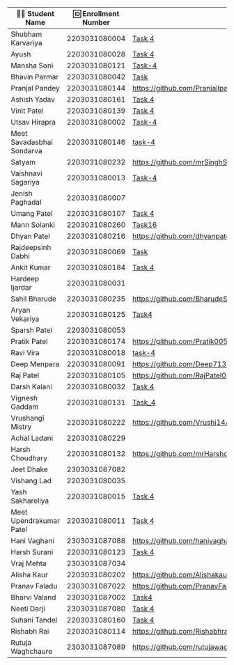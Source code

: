 | 👩‍🎓 Student Name | 🆔 Enrollment Number | Task 4 URL | GitHub Repo |
|-----------------|-------------------|------------|-------------|
| Shubham Karvariya | 2203031080004 | [Task 4](https://github.com/5hubhm/OpenTalkJS/blob/stage-4/index.js) | [Github](https://github.com/5hubhm/OpenTalkJS) |
| Ayush | 2203031080028 |[Task 4](https://github.com/ayushvadodariya/OpenTalkJS/blob/main/app.js) |[GitHub](https://github.com/ayushvadodariya/OpenTalkJS) |
| Mansha Soni | 2203031080121 |[Task-4](https://github.com/mansha-6/OpenTalkJS/blob/main/index2.js)|[Github](https://github.com/mansha-6/OpenTalkJS) |
| Bhavin Parmar | 2203031080042 | [Task](https://github.com/bhavinSOL/OpenTalkJS/blob/stage-4/index.js) | [GitHub](https://github.com/bhavinSOL/OpenTalkJS/) |
| Pranjal Pandey | 2203031080144 | https://github.com/Pranjallpandey1504/OpenTalkJS/blob/main/task4/index.js | https://github.com/Pranjallpandey1504/OpenTalkJS |
| Ashish Yadav | 2203031080161 | [Task 4](https://github.com/AshishIT611/OpenTalkJS/blob/main/index.js) | [GitHub](https://github.com/AshishIT611/OpenTalkJS) |
| Vinit Patel | 2203031080139 | [Task 4](https://github.com/Vinitpatel28/OpenTalkJS/blob/main/app.js) | [GitHub](https://github.com/Vinitpatel28/OpenTalkJS) |
| Utsav Hirapra | 2203031080002 | [Task-4](https://github.com/utsav1213/OpenTalkJS/blob/Stage-4/script.js) | [GitHub](https://github.com/utsav1213/OpenTalkJS/tree/main) |
| Meet Savadasbhai Sondarva | 2203031080146 |[task-4](https://github.com/meetsondarva/OpenTalkJS/blob/main/task.js)|[Github] (https://github.com/meetsondarva/OpenTalkJS)|
| Satyam | 2203031080232 | https://github.com/mrSinghSatyam/OpenTalkJS/blob/main/task.js | https://github.com/mrSinghSatyam/OpenTalkJS |
| Vaishnavi Sagariya | 2203031080013 | [Task-4](https://github.com/sagariyavaishnavi/OpenTalkJS/blob/main/app.js)|[GitHub](https://github.com/sagariyavaishnavi/OpenTalkJS) |
| Jenish Paghadal | 2203031080007 | | |
| Umang Patel | 2203031080107 |[Task 4](https://github.com/ItsJESH/OpenTalkJS/blob/Stage4/index.js) |[GitHub](https://github.com/ItsJESH/OpenTalkJS/tree/Stage4) |
| Mann Solanki | 2203031080260 |[Task16](https://github.com/HarmonyHacker/OpenTalkJS/blob/main/task4.js)|[Github](https://github.com/HarmonyHacker/OpenTalkJS)|
| Dhyan Patel | 2203031080216 | https://github.com/dhyanpatel3/OpenTalkJS/blob/main/task.js | https://github.com/dhyanpatel3/OpenTalkJS |
| Rajdeepsinh Dabhi | 2203031080069 | [Task](https://github.com/Rajdeepsinh1410/openTalkJS/blob/stage4/script.js) | [GitHub](https://github.com/Rajdeepsinh1410/openTalkJS/tree/stage4) |
| Ankit Kumar | 2203031080184 |[Task 4](https://github.com/Ankiitsuthar/OpenTalkJS/blob/main/script.js) |[Github](https://github.com/Ankiitsuthar/OpenTalkJS) |
| Hardeep Ijardar | 2203031080031 | | |
| Sahil Bharude | 2203031080235 | https://github.com/BharudeSahil/OpenTalkJS/blob/main/task4.js | https://github.com/BharudeSahil/OpenTalkJS |
| Aryan Vekariya | 2203031080125 |[Task4](https://github.com/aaryanvekariya/OpenTalk-JS/blob/main/index.js)|[Repository](https://github.com/aaryanvekariya/OpenTalk-JS) |
| Sparsh Patel | 2203031080053 | | |
| Pratik Patel | 2203031080174 | https://github.com/Pratik00531/OpenTalkJS/blob/stage4/script.js | https://github.com/Pratik00531/OpenTalkJS |
| Ravi Vira | 2203031080018 | [task-4](https://github.com/Ravi-vira/OpenTalkJS/blob/main/script.js) | [git](https://github.com/Ravi-vira/OpenTalkJS) |
| Deep Menpara | 2203031080091 | https://github.com/Deep7133/OPENTALKJS/blob/main/script.js | https://github.com/Deep7133/OPENTALKJS |
| Raj Patel | 2203031080105 |https://github.com/RajPatel08/OPENTALKJS/blob/main/script4.js |https://github.com/RajPatel08/OPENTALKJS |
| Darsh Kalani | 2203031080032 | [Task 4](https://github.com/Darshkalani28/OpenTalkJS/blob/darsh-1/Task-4/script.js) | [Repo](https://github.com/Darshkalani28/OpenTalkJS/tree/darsh-1/Task-4) |
| Vignesh Gaddam | 2203031080131 |[Task_4](https://github.com/mrvigneshgaddam/OpenTalkJS/blob/main/task4.js) | [GitHub](https://github.com/mrvigneshgaddam/OpenTalkJS) |
| Vrushangi Mistry | 2203031080222 | https://github.com/Vrushi14/OpenTalkJS/blob/main/task.js | https://github.com/Vrushi14/OpenTalkJS/tree/main |
| Achal Ladani | 2203031080229 | | |
| Harsh Choudhary | 2203031080132 | https://github.com/mrHarshchoudhary/OpenTalkJS/blob/main/task4.js | https://github.com/mrHarshchoudhary/OpenTalkJS |
| Jeet Dhake | 2303031087082 | | |
| Vishang Lad | 2203031080035 | | |
| Yash Sakhareliya | 2203031080015 | [Task 4](https://github.com/YashSakhareliya/OpenTalkJS/blob/Stage4/script.js) | [Github](https://github.com/YashSakhareliya/OpenTalkJS/tree/main) |
| Meet Upendrakumar Patel | 2203031080011 |[Task 4](https://github.com/MeetPatel54/OpenTalkJS/blob/main/script.js) |[GitHub](https://github.com/MeetPatel54/OpenTalkJS/tree/main) |
| Hani Vaghani | 2303031087088 | https://github.com/hanivaghani/OpenTalkJS/blob/main/script.js | https://github.com/hanivaghani/OpenTalkJS |
| Harsh Surani | 2203031080123 | [Task 4](https://github.com/suraniharsh/GenAI/blob/main/newScript.js) | [Github](https://github.com/suraniharsh/GenAI) |
| Vraj Mehta | 2303031087034 | | |
| Alisha Kaur | 2203031080202 | https://github.com/Alishakaur431/OpenTalkJS/blob/main/task4/index.js | https://github.com/Alishakaur431/OpenTalkJS |
| Pranav Faladu | 2303031087022 | https://github.com/PranavFaladu/OpenTalkJS/blob/main/script2.js | https://github.com/PranavFaladu/OpenTalkJS/tree/main |
| Bharvi Valand | 2303031087002 | [Task4](https://github.com/bharvivaland/OpenTalkJS/blob/5fb20f198bca85392d5cb4678238a999590490e2/script2.js) | [Github](https://github.com/bharvivaland/OpenTalkJS.git) |
| Neeti Darji | 2303031087080 | [Task 4](https://github.com/Neetidarji/OpenTalkJS/blob/main/script.js) | [Github](https://github.com/Neetidarji/OpenTalkJS) |
| Suhani Tandel | 2203031080160 |[Task 4](https://github.com/SuhaniTandel/OpenTalkJS/blob/master/app.js) |[Github](https://github.com/SuhaniTandel/OpenTalkJS) |
| Rishabh Rai | 2203031080114 | https://github.com/Rishabhrai29/OpenTalkJS/blob/main/script4.js | https://github.com/Rishabhrai29/OpenTalkJS |
| Rutuja Waghchaure | 2303031087089 | https://github.com/rutujawaghchaure/OpenTalkJS/blob/main/script1.js | https://github.com/rutujawaghchaure/OpenTalkJS/tree/main |